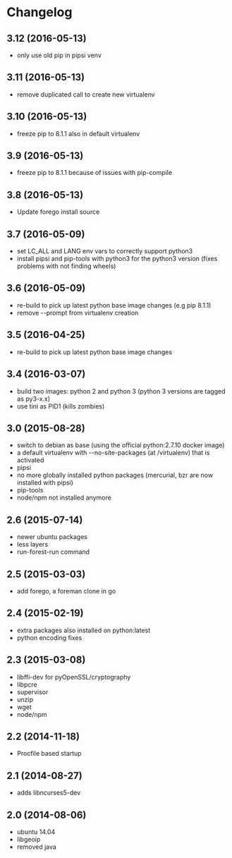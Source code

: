 # Changelog

## 3.12 (2016-05-13)

* only use old pip in pipsi venv


## 3.11 (2016-05-13)

* remove duplicated call to create new virtualenv


## 3.10 (2016-05-13)

* freeze pip to 8.1.1 also in default virtualenv


## 3.9 (2016-05-13)

* freeze pip to 8.1.1 because of issues with pip-compile


## 3.8 (2016-05-13)

* Update forego install source


## 3.7 (2016-05-09)

* set LC_ALL and LANG env vars to correctly support python3
* install pipsi and pip-tools with python3 for the python3 version
  (fixes problems with not finding wheels)


## 3.6 (2016-05-09)

* re-build to pick up latest python base image changes (e.g pip 8.1.1)
* remove --prompt from virtualenv creation


## 3.5 (2016-04-25)

* re-build to pick up latest python base image changes


## 3.4 (2016-03-07)

* build two images: python 2 and python 3
  (python 3 versions are tagged as py3-x.x)
* use tini as PID1 (kills zombies)


## 3.0 (2015-08-28)

* switch to debian as base (using the official python:2.7.10 docker image)
* a default virtualenv with --no-site-packages (at /virtualenv) that is activated
* pipsi
* no more globally installed python packages (mercurial, bzr are now installed with pipsi)
* pip-tools
* node/npm not installed anymore


## 2.6 (2015-07-14)

* newer ubuntu packages
* less layers
* run-forest-run command


## 2.5 (2015-03-03)

* add forego, a foreman clone in go


## 2.4 (2015-02-19)

* extra packages also installed on python:latest
* python encoding fixes


## 2.3 (2015-03-08)

* libffi-dev for pyOpenSSL/cryptography
* libpcre
* supervisor
* unzip
* wget
* node/npm


## 2.2 (2014-11-18)

* Procfile based startup


## 2.1 (2014-08-27)

* adds libncurses5-dev


## 2.0 (2014-08-06)

* ubuntu 14.04
* libgeoip
* removed java
